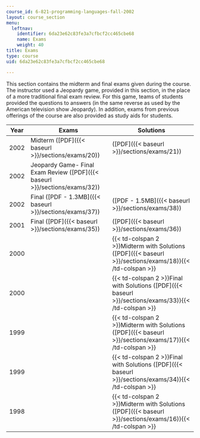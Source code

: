 ```yaml
---
course_id: 6-821-programming-languages-fall-2002
layout: course_section
menu:
  leftnav:
    identifier: 6da23e62c83fe3a7cfbcf2cc465cbe68
    name: Exams
    weight: 40
title: Exams
type: course
uid: 6da23e62c83fe3a7cfbcf2cc465cbe68

---
```


This section contains the midterm and final exams given during the course. The instructor used a Jeopardy game, provided in this section, in the place of a more traditional final exam review. For this game, teams of students provided the questions to answers (in the same reverse as used by the American television show Jeopardy). In addition, exams from previous offerings of the course are also provided as study aids for students.

| Year | Exams | Solutions |
| --- | --- | --- |
| 2002 | Midterm ([PDF]({{< baseurl >}}/sections/exams/20)) | ([PDF]({{< baseurl >}}/sections/exams/21)) |
| 2002 | Jeopardy Game- Final Exam Review ([PDF]({{< baseurl >}}/sections/exams/32)) | &nbsp; |
| 2002 | Final ([PDF - 1.3MB]({{< baseurl >}}/sections/exams/37)) | ([PDF - 1.5MB]({{< baseurl >}}/sections/exams/38)) |
| 2001 | Final ([PDF]({{< baseurl >}}/sections/exams/35)) | ([PDF]({{< baseurl >}}/sections/exams/36)) |
| 2000 || {{< td-colspan 2 >}}Midterm with Solutions ([PDF]({{< baseurl >}}/sections/exams/18)){{< /td-colspan >}} ||
| 2000 || {{< td-colspan 2 >}}Final with Solutions ([PDF]({{< baseurl >}}/sections/exams/33)){{< /td-colspan >}} ||
| 1999 || {{< td-colspan 2 >}}Midterm with Solutions ([PDF]({{< baseurl >}}/sections/exams/17)){{< /td-colspan >}} ||
| 1999 || {{< td-colspan 2 >}}Final with Solutions ([PDF]({{< baseurl >}}/sections/exams/34)){{< /td-colspan >}} ||
| 1998 || {{< td-colspan 2 >}}Midterm with Solutions ([PDF]({{< baseurl >}}/sections/exams/16)){{< /td-colspan >}} |